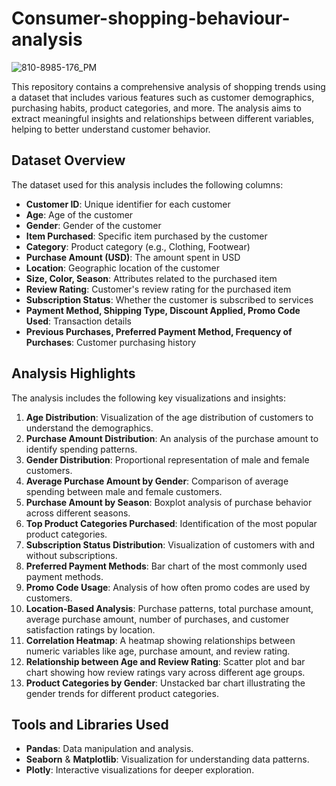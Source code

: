 # Consumer-shopping-behaviour-analysis

![810-8985-176_PM](https://github.com/user-attachments/assets/7b379171-e3c2-416e-8a0c-755b034e5ede)


This repository contains a comprehensive analysis of shopping trends using a dataset that includes various features such as customer demographics, purchasing habits, product categories, and more. The analysis aims to extract meaningful insights and relationships between different variables, helping to better understand customer behavior.

## Dataset Overview
The dataset used for this analysis includes the following columns:
- **Customer ID**: Unique identifier for each customer
- **Age**: Age of the customer
- **Gender**: Gender of the customer
- **Item Purchased**: Specific item purchased by the customer
- **Category**: Product category (e.g., Clothing, Footwear)
- **Purchase Amount (USD)**: The amount spent in USD
- **Location**: Geographic location of the customer
- **Size, Color, Season**: Attributes related to the purchased item
- **Review Rating**: Customer's review rating for the purchased item
- **Subscription Status**: Whether the customer is subscribed to services
- **Payment Method, Shipping Type, Discount Applied, Promo Code Used**: Transaction details
- **Previous Purchases, Preferred Payment Method, Frequency of Purchases**: Customer purchasing history

## Analysis Highlights
The analysis includes the following key visualizations and insights:

1. **Age Distribution**: Visualization of the age distribution of customers to understand the demographics.
2. **Purchase Amount Distribution**: An analysis of the purchase amount to identify spending patterns.
3. **Gender Distribution**: Proportional representation of male and female customers.
4. **Average Purchase Amount by Gender**: Comparison of average spending between male and female customers.
5. **Purchase Amount by Season**: Boxplot analysis of purchase behavior across different seasons.
6. **Top Product Categories Purchased**: Identification of the most popular product categories.
7. **Subscription Status Distribution**: Visualization of customers with and without subscriptions.
8. **Preferred Payment Methods**: Bar chart of the most commonly used payment methods.
9. **Promo Code Usage**: Analysis of how often promo codes are used by customers.
10. **Location-Based Analysis**: Purchase patterns, total purchase amount, average purchase amount, number of purchases, and customer satisfaction ratings by location.
11. **Correlation Heatmap**: A heatmap showing relationships between numeric variables like age, purchase amount, and review rating.
12. **Relationship between Age and Review Rating**: Scatter plot and bar chart showing how review ratings vary across different age groups.
13. **Product Categories by Gender**: Unstacked bar chart illustrating the gender trends for different product categories.

## Tools and Libraries Used
- **Pandas**: Data manipulation and analysis.
- **Seaborn** & **Matplotlib**: Visualization for understanding data patterns.
- **Plotly**: Interactive visualizations for deeper exploration.
